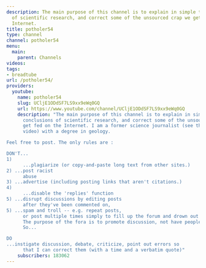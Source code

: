 ```yaml
---
description: The main purpose of this channel is to explain in simple terms the conclusions
  of scientific research, and correct some of the unsourced crap we get fed on the
  Internet.
title: potholer54
type: channel
channel: potholer54
menu:
  main:
    parent: Channels
videos:
tags:
- breadtube
url: /potholer54/
providers:
  youtube:
    name: potholer54
    slug: UCljE1ODdSF7LS9xx9eWq0GQ
    url: https://www.youtube.com/channel/UCljE1ODdSF7LS9xx9eWq0GQ
    description: "The main purpose of this channel is to explain in simple terms the
      conclusions of scientific research, and correct some of the unsourced crap we
      get fed on the Internet. I am a former science journalist (see the \"Who I am\"
      video) with a degree in geology.

Feel free to post. The only rules are :

DON'T...
1)
      ...plagiarize (or copy-and-paste long text from other sites.) 
2) ...post racist
      abuse
3) ...advertise (including posting links that aren't citations.)
4)
      ...disable the 'replies' function
5) ...disrupt discussions by editing posts
      after they've been commented on, 
5) ...spam and troll -- e.g. repeat posts,
      or post multiple times simply to fill up the forum and drown out other posts.
      The purpose of the fora is to promote discussion, not have people disrupt it.
      So...

DO
...instigate discussion, debate, criticize, point out errors so
      that I can correct them (with a time and a verbatim quote)"
    subscribers: 183062
---
```

